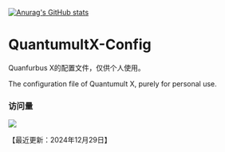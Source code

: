[![Anurag's GitHub stats](https://github-readme-stats.vercel.app/api?username=loongfzs)](https://github.com/anuraghazra/github-readme-stats)

# QuantumultX-Config

Quanfurbus X的配置文件，仅供个人使用。

The configuration file of Quantumult X, purely for personal use.

### 访问量

![](http://profile-counter.glitch.me/loongfzs/count.svg)

【最近更新：2024年12月29日】